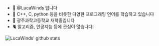 - 👋 @LucaWinds 입니다
- 🌱 C++, C, python 등을 비롯한 다양한 프로그래밍 언어를 학습하고 있습니다
- 💞️ 광주과학고등학교 재학중입니다
- 🐈 알고리즘, 인공지능 등에 관심이 많습니다!

<!---
SaltCaramel/SaltCaramel is a ✨ special ✨ repository because its `README.md` (this file) appears on your GitHub profile.
You can click the Preview link to take a look at your changes.
--->

![LucaWinds' github stats](https://github-readme-stats.vercel.app/api?username=LucaWinds&show_icons=true&theme=tokyonight)
